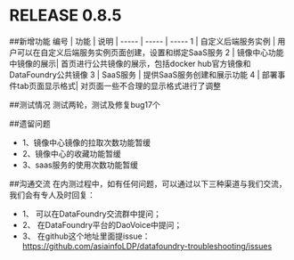 # RELEASE 0.8.5
##新增功能
编号 | 功能 | 说明 | 
----- | ----- | ----- 
1 |  自定义后端服务实例 | 用户可以在自定义后端服务实例页面创建，设置和绑定SaaS服务 
2	|  镜像中心功能中镜像的展示| 首页进行公共镜像的展示，包括docker hub官方镜像和DataFoundry公共镜像
3	 | SaaS服务 | 提供SaaS服务创建和展示功能	
4	 | 部署事件tab页面显示格式| 对页面一些不合理的显示格式进行了调整


##测试情况
测试两轮，测试及修复bug17个

##遗留问题
- 1、镜像中心镜像的拉取次数功能暂缓
- 2、镜像中心的收藏功能暂缓
- 3、saas服务的使用次数功能暂缓

##沟通交流
在内测过程中，如有任何问题，可以通过以下三种渠道与我们交流，我们会有专人及时回复：
- 1、 可以在DataFoundry交流群中提问；
- 2、 在DataFoundry平台的DaoVoice中提问；
- 3、 在github这个地址里面提issue：https://github.com/asiainfoLDP/datafoundry-troubleshooting/issues
 
 




